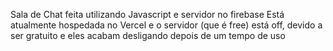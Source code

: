 Sala de Chat feita utilizando Javascript e servidor no firebase
Está atualmente hospedada no Vercel e o servidor (que é free) está off, devido
a ser gratuito e eles acabam desligando depois de um tempo de uso
